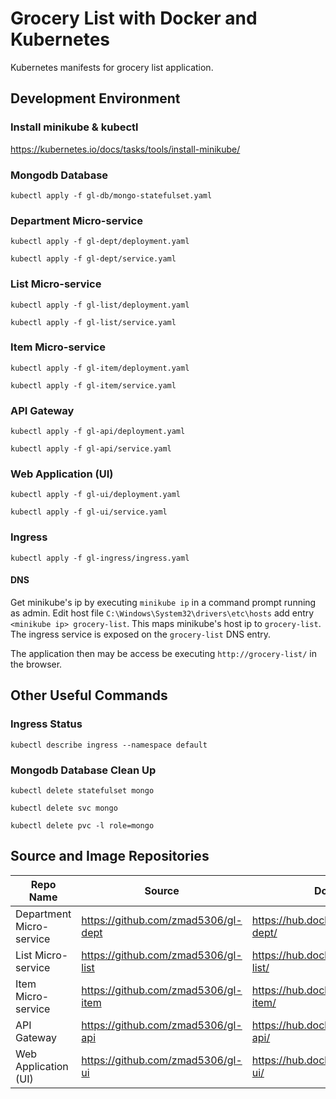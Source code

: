 # Grocery List with Docker and Kubernetes

Kubernetes manifests for grocery list application.

## Development Environment

### Install minikube & kubectl

https://kubernetes.io/docs/tasks/tools/install-minikube/

### Mongodb Database

`kubectl apply -f gl-db/mongo-statefulset.yaml`

### Department Micro-service

`kubectl apply -f gl-dept/deployment.yaml`

`kubectl apply -f gl-dept/service.yaml`

### List Micro-service

`kubectl apply -f gl-list/deployment.yaml`

`kubectl apply -f gl-list/service.yaml`

### Item Micro-service

`kubectl apply -f gl-item/deployment.yaml`

`kubectl apply -f gl-item/service.yaml`

### API Gateway

`kubectl apply -f gl-api/deployment.yaml`

`kubectl apply -f gl-api/service.yaml`

### Web Application (UI)

`kubectl apply -f gl-ui/deployment.yaml`

`kubectl apply -f gl-ui/service.yaml`

### Ingress

`kubectl apply -f gl-ingress/ingress.yaml`

#### DNS

Get minikube's ip by executing `minikube ip` in a command prompt running as admin. Edit host file `C:\Windows\System32\drivers\etc\hosts` add entry `<minikube ip> grocery-list`. This maps minikube's host ip to `grocery-list`. The ingress service is exposed on the `grocery-list` DNS entry.

The application then may be access be executing `http://grocery-list/` in the browser.

## Other Useful Commands

### Ingress Status

`kubectl describe ingress --namespace default`

### Mongodb Database Clean Up

`kubectl delete statefulset mongo`

`kubectl delete svc mongo`

`kubectl delete pvc -l role=mongo`

## Source and Image Repositories

| Repo Name                | Source                              | Docker Image                               |
| ------------------------ | ----------------------------------- | ------------------------------------------ |
| Department Micro-service | https://github.com/zmad5306/gl-dept | https://hub.docker.com/r/zmad5306/gl-dept/ |
| List Micro-service       | https://github.com/zmad5306/gl-list | https://hub.docker.com/r/zmad5306/gl-list/ |
| Item Micro-service       | https://github.com/zmad5306/gl-item | https://hub.docker.com/r/zmad5306/gl-item/ |
| API Gateway              | https://github.com/zmad5306/gl-api  | https://hub.docker.com/r/zmad5306/gl-api/  |
| Web Application (UI)     | https://github.com/zmad5306/gl-ui   | https://hub.docker.com/r/zmad5306/gl-ui/   |